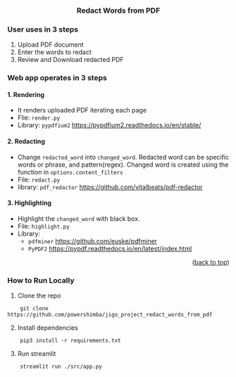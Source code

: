 <!-- PROJECT TITLE-->
<h3 align="center">Redact Words from PDF</h3>
</div>

<!-- ABOUT THE PROJECT -->
### User uses in 3 steps
1. Upload PDF document 
2. Enter the words to redact
3. Review and Download redacted PDF

### Web app operates in 3 steps
#### 1. Rendering
* It renders uploaded PDF iterating each page
* Flie: `render.py`
* Library: `pypdfium2`
    https://pypdfium2.readthedocs.io/en/stable/
#### 2. Redacting
* Change `redacted_word` into `changed_word`. Redacted word can be specific words or phrase, and pattern(regex). Changed word is created using the function in `options.content_filters`
* File: `redact.py`
* library: `pdf_redactor`
    https://github.com/vitalbeats/pdf-redactor
#### 3. Highlighting
* Highlight the `changed_word` with black box.
* File: `highlight.py`
* Library: 
    - `pdfminer`
        https://github.com/euske/pdfminer
    - `PyPDF2`
        https://pypdf.readthedocs.io/en/latest/index.html

<p align="right">(<a href="#readme-top">back to top</a>)</p>

### How to Run Locally

1. Clone the repo
```
    git clone https://github.com/powershimba/jigo_project_redact_words_from_pdf
```

2. Install dependencies
```
    pip3 install -r requirements.txt
```

3. Run streamlit
```
    streamlit run ./src/app.py
```